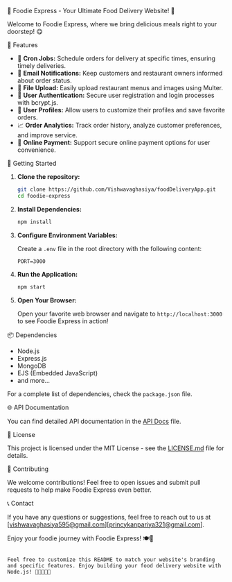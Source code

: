  🍔 Foodie Express - Your Ultimate Food Delivery Website! 🚀

Welcome to Foodie Express, where we bring delicious meals right to your doorstep! 😋

 🌟 Features

- 📅 **Cron Jobs:** Schedule orders for delivery at specific times, ensuring timely deliveries.
- 📧 **Email Notifications:** Keep customers and restaurant owners informed about order status.
- 📂 **File Upload:** Easily upload restaurant menus and images using Multer.
- 👤 **User Authentication:** Secure user registration and login processes with bcrypt.js.
- 🌟 **User Profiles:** Allow users to customize their profiles and save favorite orders.
- 📈 **Order Analytics:** Track order history, analyze customer preferences, and improve service.
- 🛒 **Online Payment:** Support secure online payment options for user convenience.

 🚀 Getting Started

1. **Clone the repository:**

   ```bash
   git clone https://github.com/Vishwavaghasiya/foodDeliveryApp.git
   cd foodie-express
   ```

2. **Install Dependencies:**

   ```bash
   npm install
   ```

3. **Configure Environment Variables:**

   Create a `.env` file in the root directory with the following content:

   ```env
   PORT=3000
   ```

4. **Run the Application:**

   ```bash
   npm start
   ```

5. **Open Your Browser:**

   Open your favorite web browser and navigate to `http://localhost:3000` to see Foodie Express in action!

 📦 Dependencies

- Node.js
- Express.js
- MongoDB
- EJS (Embedded JavaScript)
- and more...

For a complete list of dependencies, check the `package.json` file.

 🌐 API Documentation

You can find detailed API documentation in the [API Docs](/docs/api.md) file.

 📄 License

This project is licensed under the MIT License - see the [LICENSE.md](LICENSE.md) file for details.

 🤝 Contributing

We welcome contributions! Feel free to open issues and submit pull requests to help make Foodie Express even better.

 📞 Contact

If you have any questions or suggestions, feel free to reach out to us at [vishwavaghasiya595@gmail.com][princykanpariya321@gmail.com].

Enjoy your foodie journey with Foodie Express! 🍽️🥂

```

Feel free to customize this README to match your website's branding and specific features. Enjoy building your food delivery website with Node.js! 🍕🌮🍔🍰🚀
